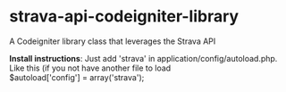# strava-api-codeigniter-library
A Codeigniter library class that leverages the Strava API

<b>Install instructions</b>: Just add 'strava' in application/config/autoload.php. Like this (if you not have another file to load<br>
$autoload['config'] = array('strava');
